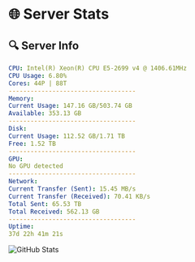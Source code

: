 # 🌐 Server Stats
## 🔍 Server Info
```yaml
CPU: Intel(R) Xeon(R) CPU E5-2699 v4 @ 1406.61MHz
CPU Usage: 6.80%
Cores: 44P | 88T
-----------------------------------
Memory:
Current Usage: 147.16 GB/503.74 GB
Available: 353.13 GB
-----------------------------------
Disk:
Current Usage: 112.52 GB/1.71 TB
Free: 1.52 TB
-----------------------------------
GPU:
No GPU detected
-----------------------------------
Network:
Current Transfer (Sent): 15.45 MB/s
Current Transfer (Received): 70.41 KB/s
Total Sent: 65.53 TB
Total Received: 562.13 GB
-----------------------------------
Uptime:
37d 22h 41m 21s
```
![GitHub Stats](https://img.shields.io/badge/Updated-2025-04-14_20:04:10-blue)